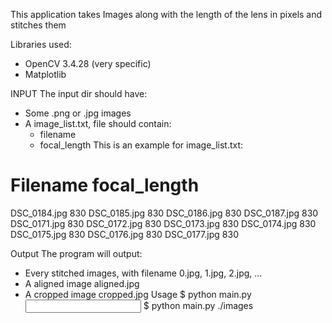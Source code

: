 This application takes Images along with the length of the lens in pixels and stitches them 

Libraries used:
* OpenCV 3.4.28 (very specific) 
* Matplotlib

INPUT 
The input dir should have:
* Some .png or .jpg images
* A image_list.txt, file should contain:
   * filename
   * focal_length
This is an example for image_list.txt:
# Filename   focal_length
DSC_0184.jpg 830
DSC_0185.jpg 830
DSC_0186.jpg 830
DSC_0187.jpg 830
DSC_0171.jpg 830
DSC_0172.jpg 830
DSC_0173.jpg 830
DSC_0174.jpg 830
DSC_0175.jpg 830
DSC_0176.jpg 830
DSC_0177.jpg 830


Output
The program will output:
* Every stitched images, with filename 0.jpg, 1.jpg, 2.jpg, ...
* A aligned image aligned.jpg
* A cropped image cropped.jpg
Usage
$ python main.py <input img dir>
$ python main.py ./images
